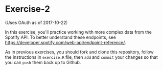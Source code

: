# Exercise-2

(Uses OAuth as of 2017-10-22)

In this exercise, you'll practice working with more complex data from
the Spotify API. To better understand these endpoints, see
<https://developer.spotify.com/web-api/endpoint-reference/>.

As in previous exercises, you should fork and clone this repository,
follow the instructions in `exercise.R` file, then `add` and `commit`
your changes so that you can `push` them back up to Github.
